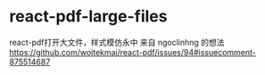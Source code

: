 # react-pdf-large-files
react-pdf打开大文件，样式模仿永中
来自 ngoclinhng 的想法 https://github.com/wojtekmaj/react-pdf/issues/94#issuecomment-875514687
